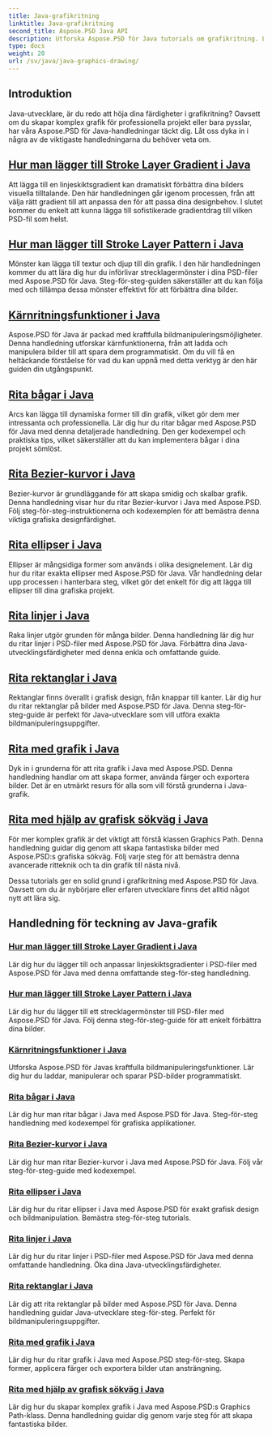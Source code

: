 ```yaml
---
title: Java-grafikritning
linktitle: Java-grafikritning
second_title: Aspose.PSD Java API
description: Utforska Aspose.PSD för Java tutorials om grafikritning. Lär dig att lägga till streck, rita former och manipulera PSD-filer med steg-för-steg-guider.
type: docs
weight: 20
url: /sv/java/java-graphics-drawing/
---
```


## Introduktion

Java-utvecklare, är du redo att höja dina färdigheter i grafikritning? Oavsett om du skapar komplex grafik för professionella projekt eller bara pysslar, har våra Aspose.PSD för Java-handledningar täckt dig. Låt oss dyka in i några av de viktigaste handledningarna du behöver veta om.

## [Hur man lägger till Stroke Layer Gradient i Java](./add-stroke-layer-gradient/)

Att lägga till en linjeskiktsgradient kan dramatiskt förbättra dina bilders visuella tilltalande. Den här handledningen går igenom processen, från att välja rätt gradient till att anpassa den för att passa dina designbehov. I slutet kommer du enkelt att kunna lägga till sofistikerade gradientdrag till vilken PSD-fil som helst.

## [Hur man lägger till Stroke Layer Pattern i Java](./add-stroke-layer-pattern/)

Mönster kan lägga till textur och djup till din grafik. I den här handledningen kommer du att lära dig hur du införlivar strecklagermönster i dina PSD-filer med Aspose.PSD för Java. Steg-för-steg-guiden säkerställer att du kan följa med och tillämpa dessa mönster effektivt för att förbättra dina bilder.

## [Kärnritningsfunktioner i Java](./core-drawing-features/)

Aspose.PSD för Java är packad med kraftfulla bildmanipuleringsmöjligheter. Denna handledning utforskar kärnfunktionerna, från att ladda och manipulera bilder till att spara dem programmatiskt. Om du vill få en heltäckande förståelse för vad du kan uppnå med detta verktyg är den här guiden din utgångspunkt.

## [Rita bågar i Java](./drawing-arcs/)

Arcs kan lägga till dynamiska former till din grafik, vilket gör dem mer intressanta och professionella. Lär dig hur du ritar bågar med Aspose.PSD för Java med denna detaljerade handledning. Den ger kodexempel och praktiska tips, vilket säkerställer att du kan implementera bågar i dina projekt sömlöst.

## [Rita Bezier-kurvor i Java](./drawing-bezier-curves/)

Bezier-kurvor är grundläggande för att skapa smidig och skalbar grafik. Denna handledning visar hur du ritar Bezier-kurvor i Java med Aspose.PSD. Följ steg-för-steg-instruktionerna och kodexemplen för att bemästra denna viktiga grafiska designfärdighet.

## [Rita ellipser i Java](./drawing-ellipses/)

Ellipser är mångsidiga former som används i olika designelement. Lär dig hur du ritar exakta ellipser med Aspose.PSD för Java. Vår handledning delar upp processen i hanterbara steg, vilket gör det enkelt för dig att lägga till ellipser till dina grafiska projekt.

## [Rita linjer i Java](./drawing-lines/)

Raka linjer utgör grunden för många bilder. Denna handledning lär dig hur du ritar linjer i PSD-filer med Aspose.PSD för Java. Förbättra dina Java-utvecklingsfärdigheter med denna enkla och omfattande guide.

## [Rita rektanglar i Java](./drawing-rectangles/)

Rektanglar finns överallt i grafisk design, från knappar till kanter. Lär dig hur du ritar rektanglar på bilder med Aspose.PSD för Java. Denna steg-för-steg-guide är perfekt för Java-utvecklare som vill utföra exakta bildmanipuleringsuppgifter.

## [Rita med grafik i Java](./drawing-using-graphics/)

Dyk in i grunderna för att rita grafik i Java med Aspose.PSD. Denna handledning handlar om att skapa former, använda färger och exportera bilder. Det är en utmärkt resurs för alla som vill förstå grunderna i Java-grafik.

## [Rita med hjälp av grafisk sökväg i Java](./drawing-using-graphics-path/)

För mer komplex grafik är det viktigt att förstå klassen Graphics Path. Denna handledning guidar dig genom att skapa fantastiska bilder med Aspose.PSD:s grafiska sökväg. Följ varje steg för att bemästra denna avancerade ritteknik och ta din grafik till nästa nivå.

Dessa tutorials ger en solid grund i grafikritning med Aspose.PSD för Java. Oavsett om du är nybörjare eller erfaren utvecklare finns det alltid något nytt att lära sig.

## Handledning för teckning av Java-grafik
### [Hur man lägger till Stroke Layer Gradient i Java](./add-stroke-layer-gradient/)
Lär dig hur du lägger till och anpassar linjeskiktsgradienter i PSD-filer med Aspose.PSD för Java med denna omfattande steg-för-steg handledning.
### [Hur man lägger till Stroke Layer Pattern i Java](./add-stroke-layer-pattern/)
Lär dig hur du lägger till ett strecklagermönster till PSD-filer med Aspose.PSD för Java. Följ denna steg-för-steg-guide för att enkelt förbättra dina bilder.
### [Kärnritningsfunktioner i Java](./core-drawing-features/)
Utforska Aspose.PSD för Javas kraftfulla bildmanipuleringsfunktioner. Lär dig hur du laddar, manipulerar och sparar PSD-bilder programmatiskt.
### [Rita bågar i Java](./drawing-arcs/)
Lär dig hur man ritar bågar i Java med Aspose.PSD för Java. Steg-för-steg handledning med kodexempel för grafiska applikationer.
### [Rita Bezier-kurvor i Java](./drawing-bezier-curves/)
Lär dig hur man ritar Bezier-kurvor i Java med Aspose.PSD för Java. Följ vår steg-för-steg-guide med kodexempel.
### [Rita ellipser i Java](./drawing-ellipses/)
Lär dig hur du ritar ellipser i Java med Aspose.PSD för exakt grafisk design och bildmanipulation. Bemästra steg-för-steg tutorials.
### [Rita linjer i Java](./drawing-lines/)
Lär dig hur du ritar linjer i PSD-filer med Aspose.PSD för Java med denna omfattande handledning. Öka dina Java-utvecklingsfärdigheter.
### [Rita rektanglar i Java](./drawing-rectangles/)
Lär dig att rita rektanglar på bilder med Aspose.PSD för Java. Denna handledning guidar Java-utvecklare steg-för-steg. Perfekt för bildmanipuleringsuppgifter.
### [Rita med grafik i Java](./drawing-using-graphics/)
Lär dig hur du ritar grafik i Java med Aspose.PSD steg-för-steg. Skapa former, applicera färger och exportera bilder utan ansträngning.
### [Rita med hjälp av grafisk sökväg i Java](./drawing-using-graphics-path/)
Lär dig hur du skapar komplex grafik i Java med Aspose.PSD:s Graphics Path-klass. Denna handledning guidar dig genom varje steg för att skapa fantastiska bilder.
